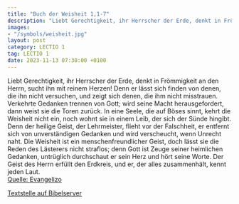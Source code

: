 ```yaml
---
title: "Buch der Weisheit 1,1-7"
description: "Liebt Gerechtigkeit, ihr Herrscher der Erde, denkt in Frömmigkeit an den Herrn, sucht ihn mit reinem Herzen! Denn er lässt sich finden von denen, die ihn nicht versuchen, und zeigt sich denen, die ihm nicht misstrauen. Verkehrte Gedanken trennen von Gott; wird seine Macht herausg...."
images:
- "/symbols/weisheit.jpg"
layout: post
category: LECTIO 1
tag: LECTIO 1
date: 2023-11-13 07:30:00 +0100
---
```

Liebt Gerechtigkeit, ihr Herrscher der Erde, denkt in Frömmigkeit an den Herrn, sucht ihn mit reinem Herzen!
Denn er lässt sich finden von denen, die ihn nicht versuchen, und zeigt sich denen, die ihm nicht misstrauen.
Verkehrte Gedanken trennen von Gott; wird seine Macht herausgefordert, dann weist sie die Toren zurück.<!--more-->
In eine Seele, die auf Böses sinnt, kehrt die Weisheit nicht ein, noch wohnt sie in einem Leib, der sich der Sünde hingibt.
Denn der heilige Geist, der Lehrmeister, flieht vor der Falschheit, er entfernt sich von unverständigen Gedanken und wird verscheucht, wenn Unrecht naht.
Die Weisheit ist ein menschenfreundlicher Geist, doch lässt sie die Reden des Lästerers nicht straflos; denn Gott ist Zeuge seiner heimlichen Gedanken, untrüglich durchschaut er sein Herz und hört seine Worte.
Der Geist des Herrn erfüllt den Erdkreis, und er, der alles zusammenhält, kennt jeden Laut.<br>
[Quelle: Evangelizo](https://evangeliumtagfuertag.org/DE/gospel)

[Textstelle auf Bibelserver](https://www.bibleserver.com/EU/Weisheit1,1-7)
